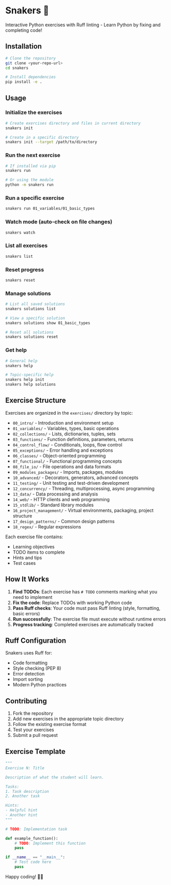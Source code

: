 # Snakers 🐍

Interactive Python exercises with Ruff linting - Learn Python by fixing and completing code!

## Installation

```bash
# Clone the repository
git clone <your-repo-url>
cd snakers

# Install dependencies
pip install -e .
```

## Usage

### Initialize the exercises
```bash
# Create exercises directory and files in current directory
snakers init

# Create in a specific directory
snakers init --target /path/to/directory
```

### Run the next exercise
```bash
# If installed via pip
snakers run

# Or using the module
python -m snakers run
```

### Run a specific exercise
```bash
snakers run 01_variables/01_basic_types
```

### Watch mode (auto-check on file changes)
```bash
snakers watch
```

### List all exercises
```bash
snakers list
```

### Reset progress
```bash
snakers reset
```

### Manage solutions
```bash
# List all saved solutions
snakers solutions list

# View a specific solution
snakers solutions show 01_basic_types

# Reset all solutions
snakers solutions reset
```

### Get help
```bash
# General help
snakers help

# Topic-specific help
snakers help init
snakers help solutions
```

## Exercise Structure

Exercises are organized in the `exercises/` directory by topic:
- `00_intro/` - Introduction and environment setup
- `01_variables/` - Variables, types, basic operations
- `02_collections/` - Lists, dictionaries, tuples, sets
- `03_functions/` - Function definitions, parameters, returns
- `04_control_flow/` - Conditionals, loops, flow control
- `05_exceptions/` - Error handling and exceptions
- `06_classes/` - Object-oriented programming
- `07_functional/` - Functional programming concepts
- `08_file_io/` - File operations and data formats
- `09_modules_packages/` - Imports, packages, modules
- `10_advanced/` - Decorators, generators, advanced concepts
- `11_testing/` - Unit testing and test-driven development
- `12_concurrency/` - Threading, multiprocessing, async programming
- `13_data/` - Data processing and analysis
- `14_web/` - HTTP clients and web programming
- `15_stdlib/` - Standard library modules
- `16_project_management/` - Virtual environments, packaging, project structure
- `17_design_patterns/` - Common design patterns
- `18_regex/` - Regular expressions

Each exercise file contains:
- Learning objectives
- TODO items to complete
- Hints and tips
- Test cases

## How It Works

1. **Find TODOs**: Each exercise has `# TODO` comments marking what you need to implement
2. **Fix the code**: Replace TODOs with working Python code
3. **Pass Ruff checks**: Your code must pass Ruff linting (style, formatting, basic errors)
4. **Run successfully**: The exercise file must execute without runtime errors
5. **Progress tracking**: Completed exercises are automatically tracked

## Ruff Configuration

Snakers uses Ruff for:
- Code formatting
- Style checking (PEP 8)
- Error detection
- Import sorting
- Modern Python practices

## Contributing

1. Fork the repository
2. Add new exercises in the appropriate topic directory
3. Follow the existing exercise format
4. Test your exercises
5. Submit a pull request

## Exercise Template

```python
"""
Exercise N: Title

Description of what the student will learn.

Tasks:
1. Task description
2. Another task

Hints:
- Helpful hint
- Another hint
"""

# TODO: Implementation task

def example_function():
    # TODO: Implement this function
    pass

if __name__ == "__main__":
    # Test code here
    pass
```

Happy coding! 🐍✨
